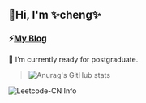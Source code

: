 ## 👋Hi, I'm ✨cheng✨
### ⚡[My Blog](https://www.carveybunt.cn/)
<!--
**carveybunt/carveybunt** is a ✨ _special_ ✨ repository because its `README.md` (this file) appears on your GitHub profile.

Here are some ideas to get you started:

- 🔭 I’m currently working on ...
- 🌱 I’m currently learning ...
- 👯 I’m looking to collaborate on ...
- 🤔 I’m looking for help with ...
- 💬 Ask me about ...
- 📫 How to reach me: ...
- 😄 Pronouns: ...
- ⚡ Fun fact: ...
-->
 🌱 I’m currently ready for postgraduate.

> ![Anurag's GitHub stats](https://github-readme-stats.vercel.app/api?username=carveybunt&show_icons=true&theme=radical)

<!-- > [![Top Langs](https://github-readme-stats.vercel.app/api/top-langs/?username=carveybunt&layout=compact&theme=tokyonight)](https://github.com/anuraghazra/github-readme-stats) -->

<!-- ![GitHub Info](https://stats.justsong.cn/api/github?username=carveybunt&theme=radical) -->
![Leetcode-CN Info](https://stats.justsong.cn/api/leetcode/?username=carveybunt&cn=true&theme=dark)
